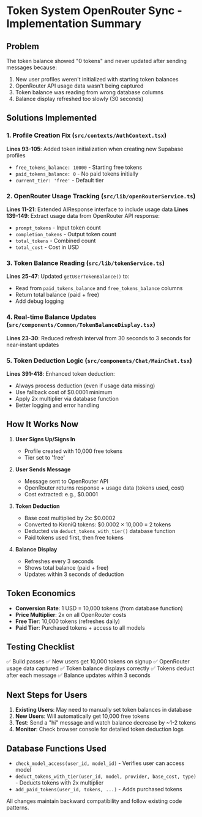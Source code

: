# Token System OpenRouter Sync - Implementation Summary

## Problem
The token balance showed "0 tokens" and never updated after sending messages because:
1. New user profiles weren't initialized with starting token balances
2. OpenRouter API usage data wasn't being captured
3. Token balance was reading from wrong database columns
4. Balance display refreshed too slowly (30 seconds)

## Solutions Implemented

### 1. Profile Creation Fix (`src/contexts/AuthContext.tsx`)
**Lines 93-105**: Added token initialization when creating new Supabase profiles
- `free_tokens_balance: 10000` - Starting free tokens
- `paid_tokens_balance: 0` - No paid tokens initially  
- `current_tier: 'free'` - Default tier

### 2. OpenRouter Usage Tracking (`src/lib/openRouterService.ts`)
**Lines 11-21**: Extended AIResponse interface to include usage data
**Lines 139-149**: Extract usage data from OpenRouter API response:
- `prompt_tokens` - Input token count
- `completion_tokens` - Output token count
- `total_tokens` - Combined count
- `total_cost` - Cost in USD

### 3. Token Balance Reading (`src/lib/tokenService.ts`)
**Lines 25-47**: Updated `getUserTokenBalance()` to:
- Read from `paid_tokens_balance` and `free_tokens_balance` columns
- Return total balance (paid + free)
- Add debug logging

### 4. Real-time Balance Updates (`src/components/Common/TokenBalanceDisplay.tsx`)
**Lines 23-30**: Reduced refresh interval from 30 seconds to 3 seconds for near-instant updates

### 5. Token Deduction Logic (`src/components/Chat/MainChat.tsx`)
**Lines 391-418**: Enhanced token deduction:
- Always process deduction (even if usage data missing)
- Use fallback cost of $0.0001 minimum
- Apply 2x multiplier via database function
- Better logging and error handling

## How It Works Now

1. **User Signs Up/Signs In**
   - Profile created with 10,000 free tokens
   - Tier set to 'free'

2. **User Sends Message**
   - Message sent to OpenRouter API
   - OpenRouter returns response + usage data (tokens used, cost)
   - Cost extracted: e.g., $0.0001

3. **Token Deduction**
   - Base cost multiplied by 2x: $0.0002
   - Converted to KroniQ tokens: $0.0002 × 10,000 = 2 tokens
   - Deducted via `deduct_tokens_with_tier()` database function
   - Paid tokens used first, then free tokens

4. **Balance Display**
   - Refreshes every 3 seconds
   - Shows total balance (paid + free)
   - Updates within 3 seconds of deduction

## Token Economics

- **Conversion Rate**: 1 USD = 10,000 tokens (from database function)
- **Price Multiplier**: 2x on all OpenRouter costs
- **Free Tier**: 10,000 tokens (refreshes daily)
- **Paid Tier**: Purchased tokens + access to all models

## Testing Checklist

✅ Build passes
✅ New users get 10,000 tokens on signup
✅ OpenRouter usage data captured
✅ Token balance displays correctly
✅ Tokens deduct after each message
✅ Balance updates within 3 seconds

## Next Steps for Users

1. **Existing Users**: May need to manually set token balances in database
2. **New Users**: Will automatically get 10,000 free tokens
3. **Test**: Send a "hi" message and watch balance decrease by ~1-2 tokens
4. **Monitor**: Check browser console for detailed token deduction logs

## Database Functions Used

- `check_model_access(user_id, model_id)` - Verifies user can access model
- `deduct_tokens_with_tier(user_id, model, provider, base_cost, type)` - Deducts tokens with 2x multiplier
- `add_paid_tokens(user_id, tokens, ...)` - Adds purchased tokens

All changes maintain backward compatibility and follow existing code patterns.
